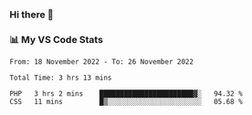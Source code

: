 ### Hi there 👋

### 📊 My VS Code Stats

<!--START_SECTION:waka-->

```text
From: 18 November 2022 - To: 26 November 2022

Total Time: 3 hrs 13 mins

PHP   3 hrs 2 mins    ███████████████████████▓░   94.32 %
CSS   11 mins         █▒░░░░░░░░░░░░░░░░░░░░░░░   05.68 %
```

<!--END_SECTION:waka-->

<!--
**szoppracz07/szoppracz07** is a ✨ _special_ ✨ repository because its `README.md` (this file) appears on your GitHub profile.

Here are some ideas to get you started:

- 🔭 I’m currently working on ...
- 🌱 I’m currently learning ...
- 👯 I’m looking to collaborate on ...
- 🤔 I’m looking for help with ...
- 💬 Ask me about ...
- 📫 How to reach me: ...
- 😄 Pronouns: ...
- ⚡ Fun fact: ...
-->
